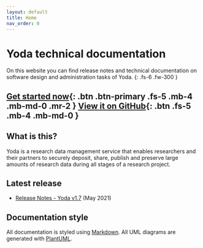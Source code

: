 ```yaml
---
layout: default
title: Home
nav_order: 0
---
```

# Yoda technical documentation
On this website you can find release notes and technical documentation on software design and administration tasks of Yoda.
{: .fs-6 .fw-300 }

[Get started now](development/setting-up-development-environment.md){: .btn .btn-primary .fs-5 .mb-4 .mb-md-0 .mr-2 } [View it on GitHub](https://github.com/UtrechtUniversity/yoda){: .btn .fs-5 .mb-4 .mb-md-0 }
---

## What is this?
Yoda is a research data management service that enables researchers and their partners to securely deposit, share, publish and preserve large amounts of research data during all stages of a research project.

## Latest release
- [Release Notes - Yoda v1.7](release-notes/release-1.7.md) (May 2021)

## Documentation style
All documentation is styled using [Markdown](https://guides.github.com/features/mastering-markdown/).
All UML diagrams are generated with [PlantUML](http://plantuml.com/).
